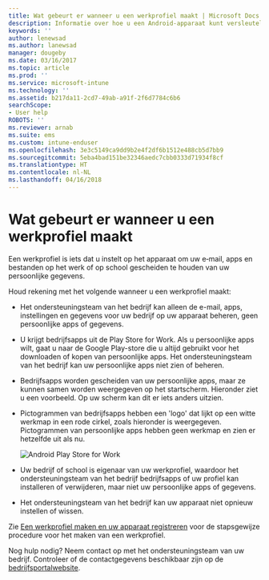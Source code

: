 ```yaml
---
title: Wat gebeurt er wanneer u een werkprofiel maakt | Microsoft Docs
description: Informatie over hoe u een Android-apparaat kunt versleutelen
keywords: ''
author: lenewsad
ms.author: lanewsad
manager: dougeby
ms.date: 03/16/2017
ms.topic: article
ms.prod: ''
ms.service: microsoft-intune
ms.technology: ''
ms.assetid: b217da11-2cd7-49ab-a91f-2f6d7784c6b6
searchScope:
- User help
ROBOTS: ''
ms.reviewer: arnab
ms.suite: ems
ms.custom: intune-enduser
ms.openlocfilehash: 3e3c5149ca9dd9b2e4f2df6b1512e488cb5d7bb9
ms.sourcegitcommit: 5eba4bad151be32346aedc7cbb0333d71934f8cf
ms.translationtype: HT
ms.contentlocale: nl-NL
ms.lasthandoff: 04/16/2018
---
```

# <a name="what-happens-when-you-create-a-work-profile"></a>Wat gebeurt er wanneer u een werkprofiel maakt

Een werkprofiel is iets dat u instelt op het apparaat om uw e‑mail, apps en bestanden op het werk of op school gescheiden te houden van uw persoonlijke gegevens.

Houd rekening met het volgende wanneer u een werkprofiel maakt:

- Het ondersteuningsteam van het bedrijf kan alleen de e-mail, apps, instellingen en gegevens voor uw bedrijf op uw apparaat beheren, geen persoonlijke apps of gegevens.

- U krijgt bedrijfsapps uit de Play Store for Work. Als u persoonlijke apps wilt, gaat u naar de Google Play-store die u altijd gebruikt voor het downloaden of kopen van persoonlijke apps. Het ondersteuningsteam van het bedrijf kan uw persoonlijke apps niet zien of beheren.

- Bedrijfsapps worden gescheiden van uw persoonlijke apps, maar ze kunnen samen worden weergegeven op het startscherm. Hieronder ziet u een voorbeeld. Op uw scherm kan dit er iets anders uitzien.

- Pictogrammen van bedrijfsapps hebben een 'logo' dat lijkt op een witte werkmap in een rode cirkel, zoals hieronder is weergegeven. Pictogrammen van persoonlijke apps hebben geen werkmap en zien er hetzelfde uit als nu.

    ![Android Play Store for Work](./media/afw-google-play-store-for-work.png)

- Uw bedrijf of school is eigenaar van uw werkprofiel, waardoor het ondersteuningsteam van het bedrijf bedrijfsapps of uw profiel kan installeren of verwijderen, maar niet uw persoonlijke apps of gegevens.
- Het ondersteuningsteam van het bedrijf kan uw apparaat niet opnieuw instellen of wissen.

Zie [Een werkprofiel maken en uw apparaat registreren](create-a-work-profile-and-enroll-your-device-in-intune-android.md) voor de stapsgewijze procedure voor het maken van een werkprofiel.

Nog hulp nodig? Neem contact op met het ondersteuningsteam van uw bedrijf. Controleer of de contactgegevens beschikbaar zijn op de [bedrijfsportalwebsite](https://portal.manage.microsoft.com#HelpDeskDialog).

